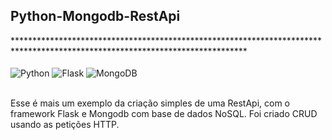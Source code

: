 

<b>
  <h2>Python-Mongodb-RestApi</b></h2>
*****************************************************************************************************************************

<br>
<div style="display: inline_block"></br>
  <img align="center" alt="Python" src="https://img.shields.io/badge/Python-3776AB?style=for-the-badge&logo=python&logoColor=white" /> 
  <img align="center" alt="Flask" src="https://img.shields.io/badge/Flask-000000?style=for-the-badge&logo=flask&logoColor=white" /> 
  <img align="center" alt="MongoDB" src="https://img.shields.io/badge/MongoDB-4EA94B?style=for-the-badge&logo=mongodb&logoColor=white" />
</div>

<br>

Esse é mais um exemplo da criação simples de uma RestApi, com o framework Flask e Mongodb com base de dados NoSQL.
Foi criado CRUD usando as petições HTTP.
</br>
